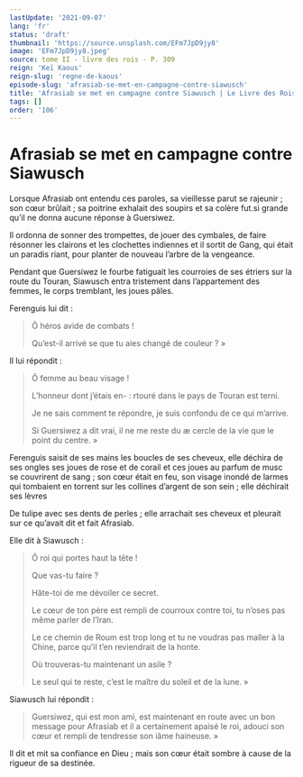 ```yaml
---
lastUpdate: '2021-09-07'
lang: 'fr'
status: 'draft'
thumbnail: 'https://source.unsplash.com/EFm7JpD9jy8'
image: 'EFm7JpD9jy8.jpeg'
source: tome II - livre des rois - P. 309
reign: 'Keï Kaous'
reign-slug: 'regne-de-kaous'
episode-slug: 'afrasiab-se-met-en-campagne-contre-siawusch'
title: 'Afrasiab se met en campagne contre Siawusch | Le Livre des Rois | Shâhnâmeh'
tags: []
order: '106'
---
```


<!-- LTeX: language=fr -->

# Afrasiab se met en campagne contre Siawusch

Lorsque Afrasiab ont entendu ces paroles, sa vieillesse parut se rajeunir ; son cœur brûlait ; sa poitrine exhalait des soupirs et sa colère fut.si grande qu’il ne donna aucune réponse à Guersiwez.

Il ordonna de sonner des trompettes, de jouer des cymbales, de faire résonner les clairons et les clochettes indiennes et il sortit de Gang, qui était un paradis riant, pour planter de nouveau l’arbre de la vengeance.

Pendant que Guersiwez le fourbe fatiguait les courroies de ses étriers sur la route du Touran, Siawusch entra tristement dans l’appartement des femmes, le corps tremblant, les joues pâles.

Ferenguis lui dit :

> Ô héros avide de combats !
>
> Qu’est-il arrivé se que tu aies changé de couleur ? »

Il lui répondit :

> Ô femme au beau visage !
>
> L’honneur dont j’étais en- : rtouré dans le pays de Touran est terni.
>
> Je ne sais comment te répondre, je suis confondu de ce qui m’arrive.
>
> Si Guersiwez a dit vrai, il ne me reste du
æ cercle de la vie que le point du centre. »

Ferenguis saisit de ses mains les boucles de ses cheveux, elle déchira de ses ongles ses joues de rose et de corail et ces joues au parfum de musc se couvrirent de sang ; son cœur était en feu, son visage inondé de larmes qui tombaient en torrent sur les collines d’argent de son sein ; elle déchirait ses lèvres

De tulipe avec ses dents de perles ; elle arrachait ses cheveux et pleurait sur ce qu’avait dit et fait Afrasiab.

Elle dit à Siawusch :

> Ô roi qui portes haut la tête !
>
> Que vas-tu faire ?
>
> Hâte-toi de me dévoiler ce secret.
>
> Le cœur de ton père est rempli de courroux contre toi, tu n’oses pas même parler de l’Iran.
>
> Le ce chemin de Roum est trop long et tu ne voudras pas maller à la Chine, parce qu’il t’en reviendrait de la honte.
>
> Où trouveras-tu maintenant un asile ?
>
> Le seul qui te reste, c’est le maître du soleil et de la lune. »

Siawusch lui répondit :

> Guersiwez, qui est mon ami, est maintenant en route avec un bon message pour Afrasiab et il a certainement apaisé le roi, adouci son cœur et rempli de tendresse son iâme haineuse. »

Il dit et mit sa confiance en Dieu ; mais son cœur était sombre à cause de la rigueur de sa destinée.
